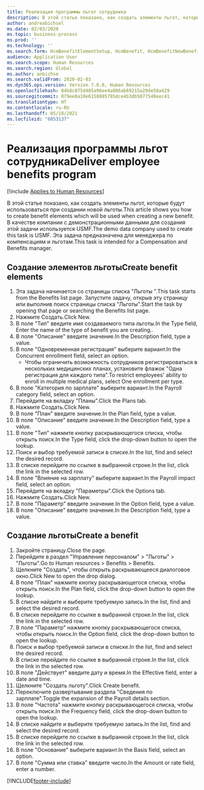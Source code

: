 ```yaml
---
title: Реализация программы льгот сотрудника
description: В этой статье показано, как создать элементы льгот, которые будут использоваться при создании новой льготы.
author: andreabichsel
ms.date: 02/03/2020
ms.topic: business-process
ms.prod: ''
ms.technology: ''
ms.search.form: HcmBenefitElementSetup, HcmBenefit, HcmBenefitNewBenefit, HcmBenefitPlanLookup, BenefitWorkspace, HcmBenefitSummaryPart
audience: Application User
ms.search.scope: Human Resources
ms.search.region: Global
ms.author: anbichse
ms.search.validFrom: 2020-02-03
ms.dyn365.ops.version: Version 7.0.0, Human Resources
ms.openlocfilehash: 84b8c075d485a96ee4a086ab69215a29de50a429
ms.sourcegitcommit: 879ee8a10e6158885795dce4b3db5077540eec41
ms.translationtype: HT
ms.contentlocale: ru-RU
ms.lasthandoff: 05/18/2021
ms.locfileid: "6053137"
---
```

# <a name="deliver-employee-benefits-program"></a><span data-ttu-id="92529-103">Реализация программы льгот сотрудника</span><span class="sxs-lookup"><span data-stu-id="92529-103">Deliver employee benefits program</span></span>

[!include [Applies to Human Resources](../includes/applies-to-hr.md)]

<span data-ttu-id="92529-104">В этой статье показано, как создать элементы льгот, которые будут использоваться при создании новой льготы.</span><span class="sxs-lookup"><span data-stu-id="92529-104">This article shows you how to create benefit elements which will be used when creating a new benefit.</span></span> <span data-ttu-id="92529-105">В качестве компании с демонстрационными данными для создания этой задачи используется USMF.</span><span class="sxs-lookup"><span data-stu-id="92529-105">The demo data company used to create this task is USMF.</span></span> <span data-ttu-id="92529-106">Эта задача предназначена для менеджера по компенсациям и льготам.</span><span class="sxs-lookup"><span data-stu-id="92529-106">This task is intended for a Compensation and Benefits manager.</span></span>


## <a name="create-benefit-elements"></a><span data-ttu-id="92529-107">Создание элементов льготы</span><span class="sxs-lookup"><span data-stu-id="92529-107">Create benefit elements</span></span>
1. <span data-ttu-id="92529-108">Эта задача начинается со страницы списка "Льготы ".</span><span class="sxs-lookup"><span data-stu-id="92529-108">This task starts from the Benefits list page.</span></span> <span data-ttu-id="92529-109">Запустите задачу, открыв эту страницу или выполнив поиск страницы списка "Льготы".</span><span class="sxs-lookup"><span data-stu-id="92529-109">Start the task by opening that page or searching the Benefits list page.</span></span>
2. <span data-ttu-id="92529-110">Нажмите Создать.</span><span class="sxs-lookup"><span data-stu-id="92529-110">Click New.</span></span>
3. <span data-ttu-id="92529-111">В поле "Тип" введите имя создаваемого типа льготы.</span><span class="sxs-lookup"><span data-stu-id="92529-111">In the Type field, Enter the name of the type of benefit you are creating..</span></span>
4. <span data-ttu-id="92529-112">В поле "Описание" введите значение.</span><span class="sxs-lookup"><span data-stu-id="92529-112">In the Description field, type a value.</span></span>
5. <span data-ttu-id="92529-113">В поле "Одновременная регистрация" выберите вариант.</span><span class="sxs-lookup"><span data-stu-id="92529-113">In the Concurrent enrollment field, select an option.</span></span>
    * <span data-ttu-id="92529-114">Чтобы ограничить возможность сотрудников регистрироваться в нескольких медицинских планах, установите флажок "Одна регистрация для каждого типа".</span><span class="sxs-lookup"><span data-stu-id="92529-114">To restrict employees' ability to enroll in multiple medical plans, select One enrollment per type.</span></span>  
6. <span data-ttu-id="92529-115">В поле "Категория по зарплате" выберите вариант.</span><span class="sxs-lookup"><span data-stu-id="92529-115">In the Payroll category field, select an option.</span></span>
7. <span data-ttu-id="92529-116">Перейдите на вкладку "Планы".</span><span class="sxs-lookup"><span data-stu-id="92529-116">Click the Plans tab.</span></span>
8. <span data-ttu-id="92529-117">Нажмите Создать.</span><span class="sxs-lookup"><span data-stu-id="92529-117">Click New.</span></span>
9. <span data-ttu-id="92529-118">В поле "План" введите значение.</span><span class="sxs-lookup"><span data-stu-id="92529-118">In the Plan field, type a value.</span></span>
10. <span data-ttu-id="92529-119">В поле "Описание" введите значение.</span><span class="sxs-lookup"><span data-stu-id="92529-119">In the Description field, type a value.</span></span>
11. <span data-ttu-id="92529-120">В поле "Тип" нажмите кнопку раскрывающегося списка, чтобы открыть поиск.</span><span class="sxs-lookup"><span data-stu-id="92529-120">In the Type field, click the drop-down button to open the lookup.</span></span>
12. <span data-ttu-id="92529-121">Поиск и выбор требуемой записи в списке.</span><span class="sxs-lookup"><span data-stu-id="92529-121">In the list, find and select the desired record.</span></span>
13. <span data-ttu-id="92529-122">В списке перейдите по ссылке в выбранной строке.</span><span class="sxs-lookup"><span data-stu-id="92529-122">In the list, click the link in the selected row.</span></span>
14. <span data-ttu-id="92529-123">В поле "Влияние на зарплату" выберите вариант.</span><span class="sxs-lookup"><span data-stu-id="92529-123">In the Payroll impact field, select an option.</span></span>
15. <span data-ttu-id="92529-124">Перейдите на вкладку "Параметры".</span><span class="sxs-lookup"><span data-stu-id="92529-124">Click the Options tab.</span></span>
16. <span data-ttu-id="92529-125">Нажмите Создать.</span><span class="sxs-lookup"><span data-stu-id="92529-125">Click New.</span></span>
17. <span data-ttu-id="92529-126">В поле "Параметр" введите значение.</span><span class="sxs-lookup"><span data-stu-id="92529-126">In the Option field, type a value.</span></span>
18. <span data-ttu-id="92529-127">В поле "Описание" введите значение.</span><span class="sxs-lookup"><span data-stu-id="92529-127">In the Description field, type a value.</span></span>

## <a name="create-a-benefit"></a><span data-ttu-id="92529-128">Создание льготы</span><span class="sxs-lookup"><span data-stu-id="92529-128">Create a benefit</span></span>
1. <span data-ttu-id="92529-129">Закройте страницу.</span><span class="sxs-lookup"><span data-stu-id="92529-129">Close the page.</span></span>
2. <span data-ttu-id="92529-130">Перейдите в раздел "Управление персоналом" > "Льготы" > "Льготы".</span><span class="sxs-lookup"><span data-stu-id="92529-130">Go to Human resources > Benefits > Benefits.</span></span>
3. <span data-ttu-id="92529-131">Щелкните "Создать", чтобы открыть раскрывающееся диалоговое окно.</span><span class="sxs-lookup"><span data-stu-id="92529-131">Click New to open the drop dialog.</span></span>
4. <span data-ttu-id="92529-132">В поле "План" нажмите кнопку раскрывающегося списка, чтобы открыть поиск.</span><span class="sxs-lookup"><span data-stu-id="92529-132">In the Plan field, click the drop-down button to open the lookup.</span></span>
5. <span data-ttu-id="92529-133">В списке найдите и выберите требуемую запись.</span><span class="sxs-lookup"><span data-stu-id="92529-133">In the list, find and select the desired record.</span></span>
6. <span data-ttu-id="92529-134">В списке перейдите по ссылке в выбранной строке.</span><span class="sxs-lookup"><span data-stu-id="92529-134">In the list, click the link in the selected row.</span></span>
7. <span data-ttu-id="92529-135">В поле "Параметр" нажмите кнопку раскрывающегося списка, чтобы открыть поиск.</span><span class="sxs-lookup"><span data-stu-id="92529-135">In the Option field, click the drop-down button to open the lookup.</span></span>
8. <span data-ttu-id="92529-136">Поиск и выбор требуемой записи в списке.</span><span class="sxs-lookup"><span data-stu-id="92529-136">In the list, find and select the desired record.</span></span>
9. <span data-ttu-id="92529-137">В списке перейдите по ссылке в выбранной строке.</span><span class="sxs-lookup"><span data-stu-id="92529-137">In the list, click the link in the selected row.</span></span>
10. <span data-ttu-id="92529-138">В поле "Действует" введите дату и время.</span><span class="sxs-lookup"><span data-stu-id="92529-138">In the Effective field, enter a date and time.</span></span>
11. <span data-ttu-id="92529-139">Щелкните "Создать льготу".</span><span class="sxs-lookup"><span data-stu-id="92529-139">Click Create benefit.</span></span>
12. <span data-ttu-id="92529-140">Переключите развертывание раздела "Сведения по зарплате".</span><span class="sxs-lookup"><span data-stu-id="92529-140">Toggle the expansion of the Payroll details section.</span></span>
13. <span data-ttu-id="92529-141">В поле "Частота" нажмите кнопку раскрывающегося списка, чтобы открыть поиск.</span><span class="sxs-lookup"><span data-stu-id="92529-141">In the Frequency field, click the drop-down button to open the lookup.</span></span>
14. <span data-ttu-id="92529-142">В списке найдите и выберите требуемую запись.</span><span class="sxs-lookup"><span data-stu-id="92529-142">In the list, find and select the desired record.</span></span>
15. <span data-ttu-id="92529-143">В списке перейдите по ссылке в выбранной строке.</span><span class="sxs-lookup"><span data-stu-id="92529-143">In the list, click the link in the selected row.</span></span>
16. <span data-ttu-id="92529-144">В поле "Основание" выберите вариант.</span><span class="sxs-lookup"><span data-stu-id="92529-144">In the Basis field, select an option.</span></span>
17. <span data-ttu-id="92529-145">В поле "Сумма или ставка" введите число.</span><span class="sxs-lookup"><span data-stu-id="92529-145">In the Amount or rate field, enter a number.</span></span>



[!INCLUDE[footer-include](../includes/footer-banner.md)]